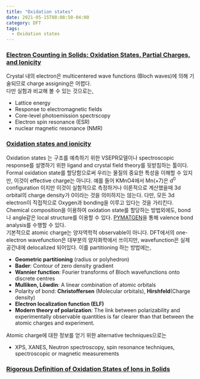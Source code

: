 ```yaml
---
title: "Oxidation states"
date: 2021-05-15T08:08:50-04:00
category: DFT
tags:
  - Oxidation states
---
```


### [Electron Counting in Solids: Oxidation States, Partial Charges, and Ionicity](https://pubs.acs.org/doi/10.1021/acs.jpclett.7b00809)  
Crystal 내의 electron은 multicentered wave functions (Bloch waves)에 의해 기술되므로 charge assigning은 어렵다.  
다만 실험과 비교해 볼 수 있는 것으로는,  
  * Lattice energy  
  * Response to electromagnetic fields
  * Core-level photoemission spectrscopy
  * Electron spin resonance (ESR)
  * nuclear magnetic resonance (NMR)  

 
### [Oxidation states and ionicity](https://www.nature.com/articles/s41563-018-0165-7)  
Oxidation states 는 구조를 예측하기 위한 VSEPR모델이나 spectroscopic response를 설명하기 위한 ligand and crystal field theory를 뒷받침하는 툴이다. Formal oxidation state를 할당함으로써 우리는 물질의 중요한 특성을 이해할 수 있지만, 이것이 effective charge는 아니다. 예를 들어 KMnO4에서 Mn(+7)은 d<sup>0</sup> configuration 이지만 이것이 실험적으로 측정하거나 이론적으로 계산했을때 3d orbital의 charge density가 0이라는 것을 의미하지는 않는다. 다만, 모든 3d electron이 직접적으로 Oxygen과 bonding을 이루고 있다는 것을 가리킨다.  
Chemical composition을 이용하여 oxidation state를 할당하는 방법외에도, bond나 angle같은 local structure를 이용할 수 있다. [PYMATGEN](https://pymatgen.org/pymatgen.analysis.bond_valence.html)을 통해 valence bond analysis를 수행할 수 있다.  
기본적으로 atomic charge는 양자역학적 observable이 아니다. DFT에서의 one-electron wavefunction은 대부분의 양자화학에서 쓰이지만, wavefunction은 실제 공간내에 delocalized 되어있다. 이를 partitioning 하는 방법에는,  
  * <b>Geometric partitioning</b> (radius or polyhedron)
  * <b>Bader</b>: Contour of zero density gradient
  * <b>Wannier function</b>: Fourier transforms of Bloch wavefunctions onto discrete centres
  * <b>Mulliken, Löwdin</b>: A linear combination of atomic orbitals
  * Polarity of bond: <b>Christoffersen</b> (Molecular orbitals),  <b>Hirshfeld</b>(Charge density)
  * <b>Electron localization function (ELF)</b>
  * <b>Modern theory of polarization</b>: The link between polarizability and experimentally observable quantities is far clearer than that between the atomic charges and experiment. 

Atomic charge에 대한 정보를 얻기 위한 alternative techniques으로는  
  * XPS, XANES, Neutron spectroscopy, spin resonance techniques, spectroscopic or magnetic measurements  


### [Rigorous Definition of Oxidation States of Ions in Solids](https://journals.aps.org/prl/abstract/10.1103/PhysRevLett.108.166403)  
